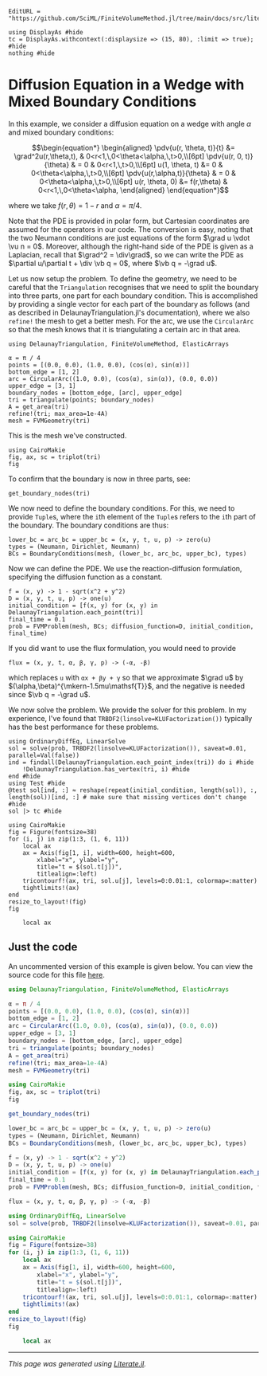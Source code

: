```@meta
EditURL = "https://github.com/SciML/FiniteVolumeMethod.jl/tree/main/docs/src/literate_tutorials/diffusion_equation_in_a_wedge_with_mixed_boundary_conditions.jl"
```

````@example diffusion_equation_in_a_wedge_with_mixed_boundary_conditions
using DisplayAs #hide
tc = DisplayAs.withcontext(:displaysize => (15, 80), :limit => true); #hide
nothing #hide
````

# Diffusion Equation in a Wedge with Mixed Boundary Conditions
In this example, we consider a diffusion equation on a wedge
with angle $\alpha$ and mixed boundary conditions:
```math
\begin{equation*}
\begin{aligned}
\pdv{u(r, \theta, t)}{t} &= \grad^2u(r,\theta,t), & 0<r<1,\,0<\theta<\alpha,\,t>0,\\[6pt]
\pdv{u(r, 0, t)}{\theta} & = 0 & 0<r<1,\,t>0,\\[6pt]
u(1, \theta, t) &= 0 & 0<\theta<\alpha,\,t>0,\\[6pt]
\pdv{u(r,\alpha,t)}{\theta} & = 0 & 0<\theta<\alpha,\,t>0,\\[6pt]
u(r, \theta, 0) &= f(r,\theta) & 0<r<1,\,0<\theta<\alpha,
\end{aligned}
\end{equation*}
```
where we take $f(r,\theta) = 1-r$ and $\alpha=\pi/4$.

Note that the PDE is provided in polar form, but Cartesian coordinates
are assumed for the operators in our code. The conversion is easy, noting
that the two Neumann conditions are just equations of the form $\grad u \vdot \vu n = 0$.
Moreover, although the right-hand side of the PDE is given as a Laplacian,
recall that $\grad^2 = \div\grad$, so we can write the PDE as $\partial u/\partial t + \div \vb q = 0$,
where $\vb q = -\grad u$.

Let us now setup the problem. To define the geometry,
we need to be careful that the `Triangulation` recognises
that we need to split the boundary into three parts,
one part for each boundary condition. This is accomplished
by providing a single vector for each part of the boundary as follows
(and as described in DelaunayTriangulation.jl's documentation),
where we also `refine!` the mesh to get a better mesh. For the arc,
we use the `CircularArc` so that the mesh knows that it is triangulating
a certain arc in that area.

````@example diffusion_equation_in_a_wedge_with_mixed_boundary_conditions
using DelaunayTriangulation, FiniteVolumeMethod, ElasticArrays

α = π / 4
points = [(0.0, 0.0), (1.0, 0.0), (cos(α), sin(α))]
bottom_edge = [1, 2]
arc = CircularArc((1.0, 0.0), (cos(α), sin(α)), (0.0, 0.0))
upper_edge = [3, 1]
boundary_nodes = [bottom_edge, [arc], upper_edge]
tri = triangulate(points; boundary_nodes)
A = get_area(tri)
refine!(tri; max_area=1e-4A)
mesh = FVMGeometry(tri)
````

This is the mesh we've constructed.

````@example diffusion_equation_in_a_wedge_with_mixed_boundary_conditions
using CairoMakie
fig, ax, sc = triplot(tri)
fig
````

To confirm that the boundary is now in three parts, see:

````@example diffusion_equation_in_a_wedge_with_mixed_boundary_conditions
get_boundary_nodes(tri)
````

We now need to define the boundary conditions. For this,
we need to provide `Tuple`s, where the `i`th element of the
`Tuple`s refers to the `i`th part of the boundary. The boundary
conditions are thus:

````@example diffusion_equation_in_a_wedge_with_mixed_boundary_conditions
lower_bc = arc_bc = upper_bc = (x, y, t, u, p) -> zero(u)
types = (Neumann, Dirichlet, Neumann)
BCs = BoundaryConditions(mesh, (lower_bc, arc_bc, upper_bc), types)
````

Now we can define the PDE. We use the reaction-diffusion formulation,
specifying the diffusion function as a constant.

````@example diffusion_equation_in_a_wedge_with_mixed_boundary_conditions
f = (x, y) -> 1 - sqrt(x^2 + y^2)
D = (x, y, t, u, p) -> one(u)
initial_condition = [f(x, y) for (x, y) in DelaunayTriangulation.each_point(tri)]
final_time = 0.1
prob = FVMProblem(mesh, BCs; diffusion_function=D, initial_condition, final_time)
````

If you did want to use the flux formulation, you would need to provide

````@example diffusion_equation_in_a_wedge_with_mixed_boundary_conditions
flux = (x, y, t, α, β, γ, p) -> (-α, -β)
````

which replaces `u` with `αx + βy + γ` so that we approximate $\grad u$ by $(\alpha,\beta)^{\mkern-1.5mu\mathsf{T}}$,
and the negative is needed since $\vb q = -\grad u$.

We now solve the problem. We provide the solver for this problem.
In my experience, I've found that `TRBDF2(linsolve=KLUFactorization())` typically
has the best performance for these problems.

````@example diffusion_equation_in_a_wedge_with_mixed_boundary_conditions
using OrdinaryDiffEq, LinearSolve
sol = solve(prob, TRBDF2(linsolve=KLUFactorization()), saveat=0.01, parallel=Val(false))
ind = findall(DelaunayTriangulation.each_point_index(tri)) do i #hide
    !DelaunayTriangulation.has_vertex(tri, i) #hide
end #hide
using Test #hide
@test sol[ind, :] ≈ reshape(repeat(initial_condition, length(sol)), :, length(sol))[ind, :] # make sure that missing vertices don't change #hide
sol |> tc #hide
````

````@example diffusion_equation_in_a_wedge_with_mixed_boundary_conditions
using CairoMakie
fig = Figure(fontsize=38)
for (i, j) in zip(1:3, (1, 6, 11))
    local ax
    ax = Axis(fig[1, i], width=600, height=600,
        xlabel="x", ylabel="y",
        title="t = $(sol.t[j])",
        titlealign=:left)
    tricontourf!(ax, tri, sol.u[j], levels=0:0.01:1, colormap=:matter)
    tightlimits!(ax)
end
resize_to_layout!(fig)
fig

    local ax
````

## Just the code
An uncommented version of this example is given below.
You can view the source code for this file [here](https://github.com/SciML/FiniteVolumeMethod.jl/tree/main/docs/src/literate_tutorials/diffusion_equation_in_a_wedge_with_mixed_boundary_conditions.jl).

```julia
using DelaunayTriangulation, FiniteVolumeMethod, ElasticArrays

α = π / 4
points = [(0.0, 0.0), (1.0, 0.0), (cos(α), sin(α))]
bottom_edge = [1, 2]
arc = CircularArc((1.0, 0.0), (cos(α), sin(α)), (0.0, 0.0))
upper_edge = [3, 1]
boundary_nodes = [bottom_edge, [arc], upper_edge]
tri = triangulate(points; boundary_nodes)
A = get_area(tri)
refine!(tri; max_area=1e-4A)
mesh = FVMGeometry(tri)

using CairoMakie
fig, ax, sc = triplot(tri)
fig

get_boundary_nodes(tri)

lower_bc = arc_bc = upper_bc = (x, y, t, u, p) -> zero(u)
types = (Neumann, Dirichlet, Neumann)
BCs = BoundaryConditions(mesh, (lower_bc, arc_bc, upper_bc), types)

f = (x, y) -> 1 - sqrt(x^2 + y^2)
D = (x, y, t, u, p) -> one(u)
initial_condition = [f(x, y) for (x, y) in DelaunayTriangulation.each_point(tri)]
final_time = 0.1
prob = FVMProblem(mesh, BCs; diffusion_function=D, initial_condition, final_time)

flux = (x, y, t, α, β, γ, p) -> (-α, -β)

using OrdinaryDiffEq, LinearSolve
sol = solve(prob, TRBDF2(linsolve=KLUFactorization()), saveat=0.01, parallel=Val(false))

using CairoMakie
fig = Figure(fontsize=38)
for (i, j) in zip(1:3, (1, 6, 11))
    local ax
    ax = Axis(fig[1, i], width=600, height=600,
        xlabel="x", ylabel="y",
        title="t = $(sol.t[j])",
        titlealign=:left)
    tricontourf!(ax, tri, sol.u[j], levels=0:0.01:1, colormap=:matter)
    tightlimits!(ax)
end
resize_to_layout!(fig)
fig

    local ax
```

---

*This page was generated using [Literate.jl](https://github.com/fredrikekre/Literate.jl).*

